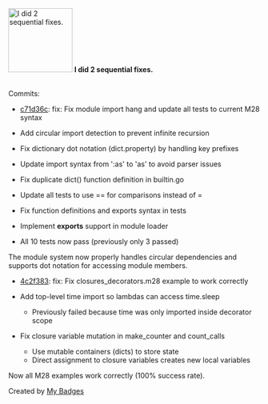 <img src="https://my-badges.github.io/my-badges/fix-2.png" alt="I did 2 sequential fixes." title="I did 2 sequential fixes." width="128">
<strong>I did 2 sequential fixes.</strong>
<br><br>

Commits:

- <a href="https://github.com/mmichie/m28/commit/c71d36c2932095ab24d03eb823975ebc47c79c3d">c71d36c</a>: fix: Fix module import hang and update all tests to current M28 syntax

- Add circular import detection to prevent infinite recursion
- Fix dictionary dot notation (dict.property) by handling key prefixes
- Update import syntax from ':as' to 'as' to avoid parser issues
- Fix duplicate dict() function definition in builtin.go
- Update all tests to use == for comparisons instead of =
- Fix function definitions and exports syntax in tests
- Implement __exports__ support in module loader
- All 10 tests now pass (previously only 3 passed)

The module system now properly handles circular dependencies and supports
dot notation for accessing module members.
- <a href="https://github.com/mmichie/m28/commit/4c2f383703b6395c022a8b8920683d229b6539ee">4c2f383</a>: fix: Fix closures_decorators.m28 example to work correctly

- Add top-level time import so lambdas can access time.sleep
  - Previously failed because time was only imported inside decorator scope
- Fix closure variable mutation in make_counter and count_calls
  - Use mutable containers (dicts) to store state
  - Direct assignment to closure variables creates new local variables

Now all M28 examples work correctly (100% success rate).


Created by <a href="https://github.com/my-badges/my-badges">My Badges</a>